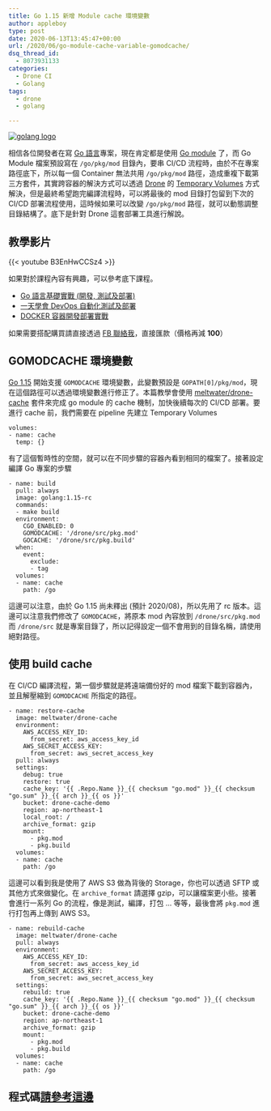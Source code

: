 ```yaml
---
title: Go 1.15 新增 Module cache 環境變數
author: appleboy
type: post
date: 2020-06-13T13:45:47+00:00
url: /2020/06/go-module-cache-variable-gomodcache/
dsq_thread_id:
  - 8073931133
categories:
  - Drone CI
  - Golang
tags:
  - drone
  - golang

---
```

[![golang logo][1]][1]

相信各位開發者在寫 [Go 語言][2]專案，現在肯定都是使用 [Go module][3] 了，而 Go Module 檔案預設寫在 `/go/pkg/mod` 目錄內，要串 CI/CD 流程時，由於不在專案路徑底下，所以每一個 Container 無法共用 `/go/pkg/mod` 路徑，造成重複下載第三方套件，其實跨容器的解決方式可以透過 [Drone][4] 的 [Temporary Volumes][5] 方式解決，但是最終希望跑完編譯流程時，可以將最後的 mod 目錄打包留到下次的 CI/CD 部署流程使用，這時候如果可以改變 `/go/pkg/mod` 路徑，就可以動態調整目錄結構了。底下是針對 Drone 這套部署工具進行解說。

<!--more-->

## 教學影片

{{< youtube B3EnHwCCSz4 >}}

如果對於課程內容有興趣，可以參考底下課程。

  * [Go 語言基礎實戰 (開發, 測試及部署)][6]
  * [一天學會 DevOps 自動化測試及部署][7]
  * [DOCKER 容器開發部署實戰][8]

如果需要搭配購買請直接透過 [FB 聯絡我][9]，直接匯款（價格再減 **100**）

## GOMODCACHE 環境變數

[Go 1.15][10] 開始支援 `GOMODCACHE` 環境變數，此變數預設是 `GOPATH[0]/pkg/mod`，現在這個路徑可以透過環境變數進行修正了。本篇教學會使用 [meltwater/drone-cache][11] 套件來完成 go module 的 cache 機制，加快後續每次的 CI/CD 部署。要進行 cache 前，我們需要在 pipeline 先建立 Temporary Volumes

<pre><code class="language-yaml">volumes:
- name: cache
  temp: {}</code></pre>

有了這個暫時性的空間，就可以在不同步驟的容器內看到相同的檔案了。接著設定編譯 Go 專案的步驟

<pre><code class="language-yaml">- name: build
  pull: always
  image: golang:1.15-rc
  commands:
  - make build
  environment:
    CGO_ENABLED: 0
    GOMODCACHE: '/drone/src/pkg.mod'
    GOCACHE: '/drone/src/pkg.build'
  when:
    event:
      exclude:
      - tag
  volumes:
  - name: cache
    path: /go</code></pre>

這邊可以注意，由於 Go 1.15 尚未釋出 (預計 2020/08)，所以先用了 rc 版本。這邊可以注意我們修改了 `GOMODCACHE`，將原本 mod 內容放到 `/drone/src/pkg.mod` 而 `/drone/src` 就是專案目錄了，所以記得設定一個不會用到的目錄名稱，請使用絕對路徑。

## 使用 build cache

在 CI/CD 編譯流程，第一個步驟就是將遠端備份好的 mod 檔案下載到容器內，並且解壓縮到 `GOMODCACHE` 所指定的路徑。

<pre><code class="language-yaml">- name: restore-cache
  image: meltwater/drone-cache
  environment:
    AWS_ACCESS_KEY_ID:
      from_secret: aws_access_key_id
    AWS_SECRET_ACCESS_KEY:
      from_secret: aws_secret_access_key
  pull: always
  settings:
    debug: true
    restore: true
    cache_key: '{{ .Repo.Name }}_{{ checksum "go.mod" }}_{{ checksum "go.sum" }}_{{ arch }}_{{ os }}'
    bucket: drone-cache-demo
    region: ap-northeast-1
    local_root: /
    archive_format: gzip
    mount:
      - pkg.mod
      - pkg.build
  volumes:
  - name: cache
    path: /go</code></pre>

這邊可以看到我是使用了 AWS S3 做為背後的 Storage，你也可以透過 SFTP 或其他方式來做變化。在 `archive_format` 請選擇 gzip，可以讓檔案更小些。接著會進行一系列 Go 的流程，像是測試，編譯，打包 ... 等等，最後會將 `pkg.mod` 進行打包再上傳到 AWS S3。

<pre><code class="language-yaml">- name: rebuild-cache
  image: meltwater/drone-cache
  pull: always
  environment:
    AWS_ACCESS_KEY_ID:
      from_secret: aws_access_key_id
    AWS_SECRET_ACCESS_KEY:
      from_secret: aws_secret_access_key
  settings:
    rebuild: true
    cache_key: '{{ .Repo.Name }}_{{ checksum "go.mod" }}_{{ checksum "go.sum" }}_{{ arch }}_{{ os }}'
    bucket: drone-cache-demo
    region: ap-northeast-1
    archive_format: gzip
    mount:
      - pkg.mod
      - pkg.build
  volumes:
  - name: cache
    path: /go</code></pre>

## 程式碼[請參考這邊][12]

 [1]: https://lh3.googleusercontent.com/jsocHCR9A9yEfDVUTrU0m42_aHhTEVDGW5p5PsQSx7GSlkt3gLjohfXH3S7P7p982332ruU_e-EtW0LwmiuZjvN65VIcyME-zE35C6EM0IV1nqY6KoNw3dwW2djjid3F-T5YgnJothA=w1920-h1080 "golang logo"
 [2]: https://golang.org
 [3]: https://blog.golang.org/using-go-modules
 [4]: https://cloud.drone.io
 [5]: https://docs.drone.io/pipeline/docker/syntax/volumes/temporary/
 [6]: https://www.udemy.com/course/golang-fight/?couponCode=202006
 [7]: https://www.udemy.com/course/devops-oneday/?couponCode=202006
 [8]: https://www.udemy.com/course/docker-practice/?couponCode=202006
 [9]: http://facebook.com/appleboy46
 [10]: https://tip.golang.org/doc/go1.15
 [11]: https://github.com/meltwater/drone-cache
 [12]: https://cloud.drone.io/go-training/drone-cache-demo
